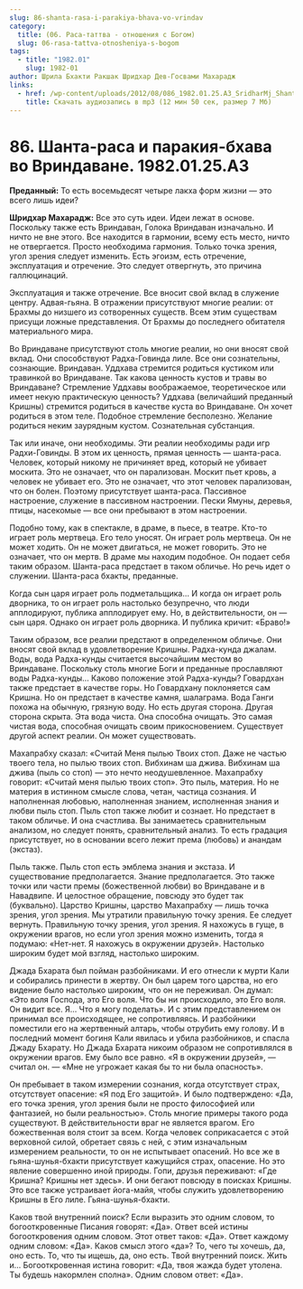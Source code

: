 ```yaml
---
slug: 86-shanta-rasa-i-parakiya-bhava-vo-vrindav
category:
  title: (06. Раса-таттва - отношения с Богом)
  slug: 06-rasa-tattva-otnosheniya-s-bogom
tags:
  - title: "1982.01"
    slug: 1982-01
author: Шрила Бхакти Ракшак Шридхар Дев-Госвами Махарадж
links:
  - href: /wp-content/uploads/2012/08/086_1982.01.25.A3_SridharMj_Shanta-rasa_i_parakiya-bhava_vo_Vrindavane.mp3
    title: Скачать аудиозапись в mp3 (12 мин 50 сек, размер 7 Мб)
---
```


# 86. Шанта-раса и паракия-бхава во Вриндаване. 1982.01.25.A3

**Преданный:** То есть восемьдесят четыре лакха форм жизни — это всего лишь идеи?

**Шридхар Махарадж:** Все это суть идеи. Идеи лежат в основе. Поскольку также есть Вриндаван, Голока Вриндаван изначально. И ничто не вне этого. Все находится в гармонии, всему есть место, ничто не отвергается. Просто необходима гармония. Только точка зрения, угол зрения следует изменить. Есть эгоизм, есть отречение, эксплуатация и отречение. Это следует отвергнуть, это причина галлюцинаций.

Эксплуатация и также отречение. Все вносит свой вклад в служение центру. Адвая-гьяна. В отражении присутствуют многие реалии: от Брахмы до низшего из сотворенных существ. Всем этим существам присущи ложные представления. От Брахмы до последнего обитателя материального мира.

Во Вриндаване присутствуют столь многие реалии, но они вносят свой вклад. Они способствуют Радха-Говинда лиле. Все они сознательны, сознающие. Вриндаван. Уддхава стремится родиться кустиком или травинкой во Вриндаване. Так какова ценность кустов и травы во Вриндаване? Стремление Уддхавы воображаемое, теоретическое или имеет некую практическую ценность? Уддхава (величайший преданный Кришны) стремится родиться в качестве куста во Вриндаване. Он хочет родиться в этом теле. Подобное стремление бесполезно. Желание родиться неким заурядным кустом. Сознательная субстанция.

Так или иначе, они необходимы. Эти реалии необходимы ради игр Радхи-Говинды. В этом их ценность, прямая ценность — шанта-раса. Человек, который никому не причиняет вред, который не убивает москита. Это не означает, что он парализован. Москит пьет кровь, а человек не убивает его. Это не означает, что этот человек парализован, что он болен. Поэтому присутствует шанта-раса. Пассивное настроение, служение в пассивном настроении. Пески Ямуны, деревья, птицы, насекомые — все они пребывают в этом настроении.

Подобно тому, как в спектакле, в драме, в пьесе, в театре. Кто-то играет роль мертвеца. Его тело уносят. Он играет роль мертвеца. Он не может ходить. Он не может двигаться, не может говорить. Это не означает, что он мертв. В драме мы находим подобное. Он подает себя таким образом. Шанта-раса предстает в таком обличье. Но речь идет о служении. Шанта-раса бхакты, преданные.

Когда сын царя играет роль подметальщика… И когда он играет роль дворника, то он играет роль настолько безупречно, что люди апплодируют, публика апплодирует ему. Но, в действительности, он — сын царя. Однако он играет роль дворника. И публика кричит: «Браво!»

Таким образом, все реалии предстают в определенном обличье. Они вносят свой вклад в удовлетворение Кришны. Радха-кунда джалам. Воды, вода Радха-кунды считается высочайшим местом во Вриндаване. Поскольку столь многие Боги и преданные прославляют воды Радха-кунды… Каково положение этой Радха-кунды? Говардхан также предстает в качестве горы. Но Говардхану поклоняется сам Кришна. Но он предстает в качестве камня, шалаграма. Вода Ганги похожа на обычную, грязную воду. Но есть другая сторона. Другая сторона скрыта. Эта вода чиста. Она способна очищать. Это самая чистая вода, способная очищать своим прикосновением. Существует другой аспект реалии. Он может существовать.

Махапрабху сказал: «Считай Меня пылью Твоих стоп. Даже не частью твоего тела, но пылью твоих стоп. Вибхинам ша джива. Вибхинам ша джива (пыль со стоп) — это нечто неодушевленное. Махапрабху говорит: «Считай меня пылью твоих стоп». Это пыль, материя. Но не материя в истинном смысле слова, четан, частица сознания. И наполненная любовью, наполненная знанием, исполненная знания и любви пыль стоп. Пыль стоп также любит и сознает. Но предстает в таком обличье. И она счастлива. Вы занимаетесь сравнительным анализом, но следует понять, сравнительный анализ. То есть градация присутствует, но в основании всего лежит према (любовь) и анандам (экстаз).

Пыль также. Пыль стоп есть эмблема знания и экстаза. И существование предполагается. Знание предполагается. Это также точки или части премы (божественной любви) во Вриндаване и в Навадвипе. И целостное обращение, повсюду это будет так (буквально). Царство Кришны, царство Махапрабху — лишь точка зрения, угол зрения. Мы утратили правильную точку зрения. Ее следует вернуть. Правильную точку зрения, угол зрения. Я нахожусь в гуще, в окружении врагов, но если угол зрения можно изменить, тогда я подумаю: «Нет-нет. Я нахожусь в окружении друзей». Настолько широким будет мой взгляд, настолько широким.

Джада Бхарата был пойман разбойниками. И его отнесли к мурти Кали и собирались принести в жертву. Он был царем того царства, но его видение было настолько широким, что он не переживал. Он думал: «Это воля Господа, это Его воля. Что бы ни происходило, это Его воля. Он видит все. Я… Что я могу поделать». И с этим представлением он принимал все происходящее, не сопротивляясь. И разбойники поместили его на жертвенный алтарь, чтобы отрубить ему голову. И в последний момент богиня Кали явилась и убила разбойников, и спасла Джаду Бхарату. Но Джада Бхарата никоим образом не сопротивлялся в окружении врагов. Ему было все равно. «Я в окружении друзей», — считал он. — «Мне не угрожает какая бы то ни была опасность».

Он пребывает в таком измерении сознания, когда отсутствует страх, отсутствует опасение: «Я под Его защитой». И было подтверждено: «Да, его точка зрения, угол зрения были не просто философией или фантазией, но были реальностью». Столь многие примеры такого рода существуют. В действительности враг не является врагом. Его божественная воля стоит за всем. Когда человек соприкасается с этой верховной силой, обретает связь с ней, с этим изначальным измерением реальности, то он не испытывает опасений. Но все же в гьяна-шунья-бхакти присутствует кажущийся страх, опасение. Но это явление совершенно иной природы. Гопи, друзья переживают: «Где Кришна? Кришны нет здесь». И они бегают повсюду в поисках Кришны. Это все также устраивает йога-майя, чтобы служить удовлетворению Кришны в Его лиле. Гьяна-шунья-бхакти.

Каков твой внутренний поиск? Если выразить это одним словом, то богооткровенные Писания говорят: «Да». Ответ всей истины богооткровения одним словом. Этот ответ таков: «Да». Ответ каждому одним словом: «Да». Каков смысл этого «да»? То, чего ты хочешь, да, оно есть. То, что ты ищешь, да, оно есть. Твой внутренний поиск. Жить и… Богооткровенная истина говорит: «Да, твоя жажда будет утолена. Ты будешь накормлен сполна». Одним словом ответ: «Да».

